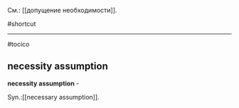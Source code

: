 См.: [[допущение необходимости]].

#shortcut




<hr/>

#tocico

## necessity assumption

<b>necessity assumption</b> - 

Syn.:[[necessary assumption]].  


